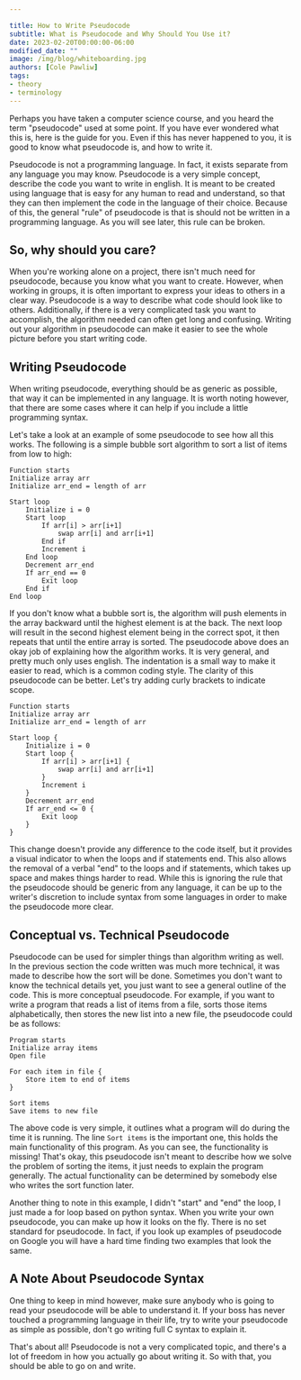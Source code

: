 ```yaml
---

title: How to Write Pseudocode
subtitle: What is Pseudocode and Why Should You Use it?
date: 2023-02-20T00:00:00-06:00
modified_date: ""
image: /img/blog/whiteboarding.jpg
authors: [Cole Pawliw]
tags:
- theory
- terminology
---
```


Perhaps you have taken a computer science course, and you heard the term "pseudocode" used at some point. If you have ever wondered what this is, here is the guide for you. Even if this has never happened to you, it is good to know what pseudocode is, and how to write it.

Pseudocode is not a programming language. In fact, it exists separate from any language you may know. Pseudocode is a very simple concept, describe the code you want to write in english. It is meant to be created using language that is easy for any human to read and understand, so that they can then implement the code in the language of their choice. Because of this, the general "rule" of pseudocode is that is should not be written in a programming language. As you will see later, this rule can be broken.

## So, why should you care?

When you're working alone on a project, there isn't much need for pseudocode, because you know what you want to create. However, when working in groups, it is often important to express your ideas to others in a clear way. Pseudocode is a way to describe what code should look like to others. Additionally, if there is a very complicated task you want to accomplish, the algorithm needed can often get long and confusing. Writing out your algorithm in pseudocode can make it easier to see the whole picture before you start writing code.

## Writing Pseudocode

When writing pseudocode, everything should be as generic as possible, that way it can be implemented in any language. It is worth noting however, that there are some cases where it can help if you include a little programming syntax.

Let's take a look at an example of some pseudocode to see how all this works. The following is a simple bubble sort algorithm to sort a list of items from low to high:

```
Function starts
Initialize array arr
Initialize arr_end = length of arr

Start loop
    Initialize i = 0
    Start loop
        If arr[i] > arr[i+1]
            swap arr[i] and arr[i+1]
        End if
        Increment i
    End loop
    Decrement arr_end
    If arr_end == 0
        Exit loop
    End if
End loop
```

If you don't know what a bubble sort is, the algorithm will push elements in the array backward until the highest element is at the back. The next loop will result in the second highest element being in the correct spot, it then repeats that until the entire array is sorted. The pseudocode above does an okay job of explaining how the algorithm works. It is very general, and pretty much only uses english. The indentation is a small way to make it easier to read, which is a common coding style. The clarity of this pseudocode can be better. Let's try adding curly brackets to indicate scope.

```
Function starts
Initialize array arr
Initialize arr_end = length of arr

Start loop {
    Initialize i = 0
    Start loop {
        If arr[i] > arr[i+1] {
            swap arr[i] and arr[i+1]
        }
        Increment i
    }
    Decrement arr_end
    If arr_end <= 0 {
        Exit loop
    }
}
```

This change doesn't provide any difference to the code itself, but it provides a visual indicator to when the loops and if statements end. This also allows the removal of a verbal "end" to the loops and if statements, which takes up space and makes things harder to read. While this is ignoring the rule that the pseudocode should be generic from any language, it can be up to the writer's discretion to include syntax from some languages in order to make the pseudocode more clear.

## Conceptual vs. Technical Pseudocode

Pseudocode can be used for simpler things than algorithm writing as well. In the previous section the code written was much more technical, it was made to describe how the sort will be done. Sometimes you don't want to know the technical details yet, you just want to see a general outline of the code. This is more conceptual pseudocode. For example, if you want to write a program that reads a list of items from a file, sorts those items alphabetically, then stores the new list into a new file, the pseudocode could be as follows:

```
Program starts
Initialize array items
Open file

For each item in file {
    Store item to end of items
}

Sort items
Save items to new file
```

The above code is very simple, it outlines what a program will do during the time it is running. The line `Sort items` is the important one, this holds the main functionality of this program. As you can see, the functionality is missing! That's okay, this pseudocode isn't meant to describe how we solve the problem of sorting the items, it just needs to explain the program generally. The actual functionality can be determined by somebody else who writes the sort function later.

Another thing to note in this example, I didn't "start" and "end" the loop, I just made a for loop based on python syntax. When you write your own pseudocode, you can make up how it looks on the fly. There is no set standard for pseudocode. In fact, if you look up examples of pseudocode on Google you will have a hard time finding two examples that look the same.

## A Note About Pseudocode Syntax

One thing to keep in mind however, make sure anybody who is going to read your pseudocode will be able to understand it. If your boss has never touched a programming language in their life, try to write your pseudocode as simple as possible, don't go writing full C syntax to explain it.

That's about all! Pseudocode is not a very complicated topic, and there's a lot of freedom in how you actually go about writing it. So with that, you should be able to go on and write.